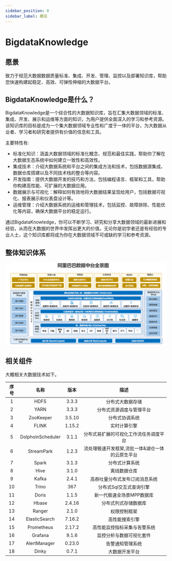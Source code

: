 ```yaml
---
sidebar_position: 0
sidebar_label: 概览
---
```

# BigdataKnowledge

## 愿景
致力于规范大数据数据质量标准、集成、开发、管理、监控以及部署知识库，帮助您快速构建起稳定、高效、可弹性伸缩的大数据平台。

## BigdataKnowledge是什么？
BigdataKnowledge是一个综合性的大数据知识库，旨在汇集大数据领域的标准、集成、开发、展示和运维等方面的知识，为用户提供全面深入的学习和参考资源。该知识库的目标是成为一个集大数据领域专业性和广度于一体的平台，为大数据从业者、学习者和研究者提供有价值的信息和工具。

主要特性有:

* 标准化知识：涵盖大数据领域的标准化概念、规范和最佳实践，帮助你了解在大数据生态系统中如何建立一致性和高效性。
* 集成技术：介绍大数据系统和平台之间的集成方法和技术，包括数据源集成、数据仓库搭建以及不同技术栈的整合等内容。
* 开发指南：提供大数据开发的技巧和方法，包括编程语言、框架和工具，帮助你构建高性能、可扩展的大数据应用。
* 数据展示与可视化：解释如何有效地将大数据结果呈现给用户，包括数据可视化、报表展示和仪表盘设计等。
* 运维管理：介绍大数据系统的运维和管理技术，包括监控、故障排除、性能优化等内容，确保大数据平台的稳定运行。

通过BigdataKnowledge，你可以不断学习、研究和分享大数据领域的最新进展和经验，从而在大数据的世界中发挥出更大的价值。无论你是初学者还是有经验的专业人士，这个知识库都将成为你在大数据领域不可或缺的学习和参考资源。


## 整体知识体系

![img](./shujuzhongtai2.png)

## 相关组件

大概相关大数据技术如下。

| 序号 |       名称        |  版本  |                       描述                       |
| :--: | :---------------: | :----: | :----------------------------------------------: |
|  1   |       HDFS        | 3.3.3  |                 分布式大数据存储                 |
|  2   |       YARN        | 3.3.3  |             分布式资源调度与管理平台             |
|  3   |     ZooKeeper     | 3.5.10 |                  分布式协调系统                  |
|  4   |       FLINK       | 1.15.2 |                   实时计算引擎                   |
|  5   | DolphoinScheduler | 3.1.1  |      分布式易扩展的可视化工作流任务调度平台      |
|  6   |    StreamPark     | 1.2.3  | 流处理极速开发框架,流批一体&湖仓一体的云原生平台 |
|  7   |       Spark       | 3.1.3  |                  分布式计算系统                  |
|  8   |       Hive        | 3.1.0  |                   离线数据仓库                   |
|  9   |       Kafka       | 2.4.1  |          高吞吐量分布式发布订阅消息系统          |
|  10  |       Trino       |  367   |             分布式Sql交互式查询引擎              |
|  11  |       Doris       | 1.1.5  |            新一代极速全场景MPP数据库             |
|  12  |       Hbase       | 2.4.16 |               分布式列式存储数据库               |
|  13  |      Ranger       | 2.1.0  |                   权限控制框架                   |
|  14  |   ElasticSearch   | 7.16.2 |                  高性能搜索引擎                  |
|  15  |    Prometheus     | 2.17.2 |           高性能监控指标采集与告警系统           |
|  16  |      Grafana      | 9.1.6  |             监控分析与数据可视化套件             |
|  17  |   AlertManager    | 0.23.0 |                 告警通知管理系统                 |
|  18  |   Dinky    | 0.7.1 |                 大数据开发平台                 |

